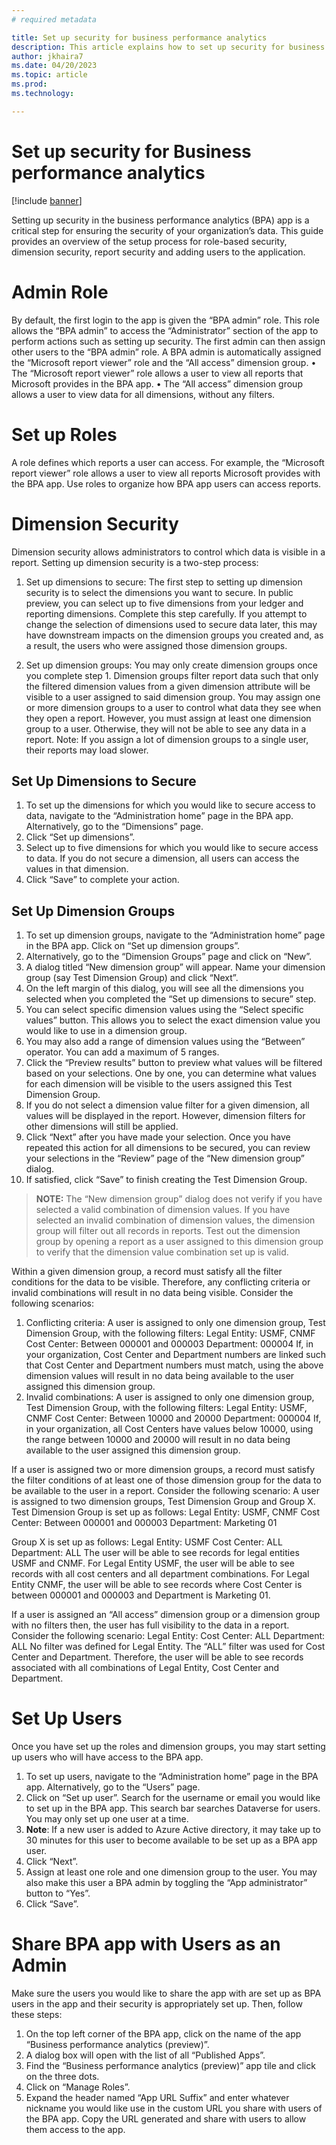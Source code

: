 ```yaml
---
# required metadata

title: Set up security for business performance analytics
description: This article explains how to set up security for business performance analytics
author: jkhaira7
ms.date: 04/20/2023
ms.topic: article
ms.prod: 
ms.technology:

---
```


# Set up security for Business performance analytics

[!include [banner](../includes/banner.md)]


Setting up security in the business performance analytics (BPA) app is a critical step for ensuring the security of your organization’s data. This guide provides an overview of the setup process for role-based security, dimension security, report security and adding users to the application. 
# Admin Role
By default, the first login to the app is given the “BPA admin” role. This role allows the “BPA admin” to access the “Administrator” section of the app to perform actions such as setting up security. The first admin can then assign other users to the “BPA admin” role.
A BPA admin is automatically assigned the “Microsoft report viewer” role and the “All access” dimension group. 
•	The “Microsoft report viewer” role allows a user to view all reports that Microsoft provides in the BPA app. 
•	The “All access” dimension group allows a user to view data for all dimensions, without any filters. 
# Set up Roles
A role defines which reports a user can access. For example, the “Microsoft report viewer” role allows a user to view all reports Microsoft provides with the BPA app. Use roles to organize how BPA app users can access reports. 
# Dimension Security
Dimension security allows administrators to control which data is visible in a report. Setting up dimension security is a two-step process:

1. Set up dimensions to secure: The first step to setting up dimension security is to select the dimensions you want to secure. In public preview, you can select up to five dimensions from your ledger and reporting dimensions. Complete this step carefully. If you attempt to change the selection of dimensions used to secure data later, this may have downstream impacts on the dimension groups you created and, as a result, the users who were assigned those dimension groups. 

2. Set up dimension groups: You may only create dimension groups once you complete step 1. Dimension groups filter report data such that only the filtered dimension values from a given dimension attribute will be visible to a user assigned to said dimension group.  You may assign one or more dimension groups to a user to control what data they see when they open a report. However, you must assign at least one dimension group to a user. Otherwise, they will not be able to see any data in a report. Note: If you assign a lot of dimension groups to a single user, their reports may load slower. 


## Set Up Dimensions to Secure

1.	To set up the dimensions for which you would like to secure access to data, navigate to the “Administration home” page in the BPA app. Alternatively, go to the “Dimensions” page. 
2.	Click “Set up dimensions”. 
3.	Select up to five dimensions for which you would like to secure access to data. If you do not secure a dimension, all users can access the values in that dimension. 
4.	Click “Save” to complete your action. 

## Set Up Dimension Groups
1.	To set up dimension groups, navigate to the “Administration home” page in the BPA app. Click on “Set up dimension groups”. 
2.	Alternatively, go to the “Dimension Groups” page and click on “New”.
3.	A dialog titled “New dimension group” will appear. Name your dimension group (say Test Dimension Group) and click “Next”. 
4.	On the left margin of this dialog, you will see all the dimensions you selected when you completed the “Set up dimensions to secure” step. 
5.	You can select specific dimension values using the “Select specific values” button. This allows you to select the exact dimension value you would like to use in a dimension group.
6.	You may also add a range of dimension values using the “Between” operator. You can add a maximum of 5 ranges. 
7.	Click the “Preview results” button to preview what values will be filtered based on your selections. One by one, you can determine what values for each dimension will be visible to the users assigned this Test Dimension Group. 
8.	If you do not select a dimension value filter for a given dimension, all values will be displayed in the report. However, dimension filters for other dimensions will still be applied. 
9.	Click “Next” after you have made your selection. Once you have repeated this action for all dimensions to be secured, you can review your selections in the “Review” page of the “New dimension group” dialog. 
10.	If satisfied, click “Save” to finish creating the Test Dimension Group.  

>**NOTE:**
The “New dimension group” dialog does not verify if you have selected a valid combination of dimension values. If you have selected an invalid combination of dimension values, the dimension group will filter out all records in reports. Test out the dimension group by opening a report as a user assigned to this dimension group to verify that the dimension value combination set up is valid. 

Within a given dimension group, a record must satisfy all the filter conditions for the data to be visible. Therefore, any conflicting criteria or invalid combinations will result in no data being visible. Consider the following scenarios: 

1.	Conflicting criteria: A user is assigned to only one dimension group, Test Dimension Group, with the following filters: 
Legal Entity: USMF, CNMF
Cost Center: Between 000001 and 000003
Department: 000004
If, in your organization, Cost Center and Department numbers are linked such that Cost Center and Department numbers must match, using the above dimension values will result in no data being available to the user assigned this dimension group. 
2.	Invalid combinations: A user is assigned to only one dimension group, Test Dimension Group, with the following filters: 
Legal Entity: USMF, CNMF
Cost Center: Between 10000 and 20000
Department: 000004
If, in your organization, all Cost Centers have values below 10000, using the range between 10000 and 20000 will result in no data being available to the user assigned this dimension group.
 
If a user is assigned two or more dimension groups, a record must satisfy the filter conditions of at least one of those dimension group for the data to be available to the user in a report. Consider the following scenario: 
A user is assigned to two dimension groups, Test Dimension Group and Group X. 
Test Dimension Group is set up as follows: 
Legal Entity: USMF, CNMF
Cost Center: Between 000001 and 000003
Department: Marketing 01

Group X is set up as follows: 
Legal Entity: USMF
Cost Center: ALL
Department: ALL
The user will be able to see records for legal entities USMF and CNMF. For Legal Entity USMF, the user will be able to see records with all cost centers and all department combinations. For Legal Entity CNMF, the user will be able to see records where Cost Center is between 000001 and 000003 and Department is Marketing 01. 

If a user is assigned an “All access” dimension group or a dimension group with no filters then, the user has full visibility to the data in a report. Consider the following scenario: 
Legal Entity: 
Cost Center: ALL
Department: ALL
No filter was defined for Legal Entity. The “ALL” filter was used for Cost Center and Department. Therefore, the user will be able to see records associated with all combinations of Legal Entity, Cost Center and Department. 

# Set Up Users
Once you have set up the roles and dimension groups, you may start setting up users who will have access to the BPA app. 
1.	To set up users, navigate to the “Administration home” page in the BPA app. Alternatively, go to the “Users” page. 
2.	Click on “Set up user”. Search for the username or email you would like to set up in the BPA app. This search bar searches Dataverse for users. You may only set up one user at a time.
3.	**Note**: If a new user is added to Azure Active directory, it may take up to 30 minutes for this user to become available to be set up as a BPA app user. 
4.	Click “Next”. 
5.	Assign at least one role and one dimension group to the user. You may also make this user a BPA admin by toggling the “App administrator” button to “Yes”. 
6.	Click “Save”.  

# Share BPA app with Users as an Admin
Make sure the users you would like to share the app with are set up as BPA users in the app and their security is appropriately set up. Then, follow these steps: 
1.	On the top left corner of the BPA app, click on the name of the app “Business performance analytics (preview)”. 
2.	A dialog box will open with the list of all “Published Apps”. 
3.	Find the “Business performance analytics (preview)” app tile and click on the three dots.
4.	Click on “Manage Roles”. 
5.	Expand the header named “App URL Suffix” and enter whatever nickname you would like use in the custom URL you share with users of the BPA app. Copy the URL generated and share with users to allow them access to the app.

